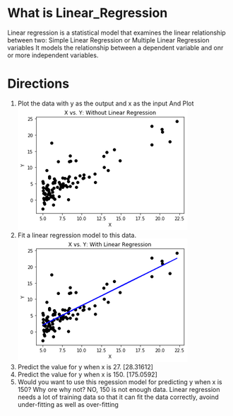 # What is Linear_Regression
Linear regression is a statistical model that examines the linear relationship between two:
Simple Linear Regression or Multiple Linear Regression variables
It models the relationship between a dependent variable and onr or more independent variables. 
# Directions 
1. Plot the data with y as the output and x as the input And Plot
![](img/WithoutRL.png)
2. Fit a linear regression model to this data.
![](img/withRL.png)
3. Predict the value for y when x is 27.
[28.31612]
4. Predict the value for y when x is 150.
[175.0592]
5. Would you want to use this regession model for predicting y when x is 150? Why ore why not?
NO, 150 is not enough data.
Linear regression needs a lot of training data so that it can fit the data correctly, avoind under-fitting as well as over-fitting
